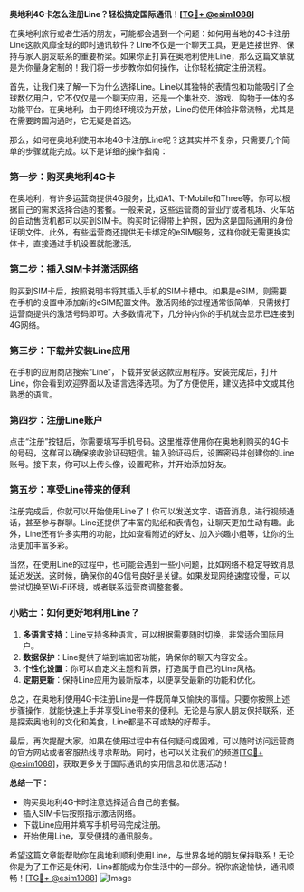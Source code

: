 **奥地利4G卡怎么注册Line？轻松搞定国际通讯！[[TG💪+ @esim1088](https://t.me/s/esim1088)]**

在奥地利旅行或者生活的朋友，可能都会遇到一个问题：如何用当地的4G卡注册Line这款风靡全球的即时通讯软件？Line不仅是一个聊天工具，更是连接世界、保持与家人朋友联系的重要桥梁。如果你正打算在奥地利使用Line，那么这篇文章就是为你量身定制的！我们将一步步教你如何操作，让你轻松搞定注册流程。

首先，让我们来了解一下为什么选择Line。Line以其独特的表情包和功能吸引了全球数亿用户，它不仅仅是一个聊天应用，还是一个集社交、游戏、购物于一体的多功能平台。在奥地利，由于网络环境较为开放，Line的使用体验非常流畅，尤其是在需要跨国沟通时，它无疑是首选。

那么，如何在奥地利使用本地4G卡注册Line呢？这其实并不复杂，只需要几个简单的步骤就能完成。以下是详细的操作指南：

### 第一步：购买奥地利4G卡

在奥地利，有许多运营商提供4G服务，比如A1、T-Mobile和Three等。你可以根据自己的需求选择合适的套餐。一般来说，这些运营商的营业厅或者机场、火车站的自动售货机都可以买到SIM卡。购买时记得带上护照，因为这是国际通用的身份证明文件。此外，有些运营商还提供无卡绑定的eSIM服务，这样你就无需更换实体卡，直接通过手机设置就能激活。

### 第二步：插入SIM卡并激活网络

购买到SIM卡后，按照说明书将其插入手机的SIM卡槽中。如果是eSIM，则需要在手机的设置中添加新的eSIM配置文件。激活网络的过程通常很简单，只需拨打运营商提供的激活号码即可。大多数情况下，几分钟内你的手机就会显示已连接到4G网络。

### 第三步：下载并安装Line应用

在手机的应用商店搜索“Line”，下载并安装这款应用程序。安装完成后，打开Line，你会看到欢迎界面以及语言选择选项。为了方便使用，建议选择中文或其他熟悉的语言。

### 第四步：注册Line账户

点击“注册”按钮后，你需要填写手机号码。这里推荐使用你在奥地利购买的4G卡的号码，这样可以确保接收验证码短信。输入验证码后，设置密码并创建你的Line账号。接下来，你可以上传头像，设置昵称，并开始添加好友。

### 第五步：享受Line带来的便利

注册完成后，你就可以开始使用Line了！你可以发送文字、语音消息，进行视频通话，甚至参与群聊。Line还提供了丰富的贴纸和表情包，让聊天更加生动有趣。此外，Line还有许多实用的功能，比如查看附近的好友、加入兴趣小组等，让你的生活更加丰富多彩。

当然，在使用Line的过程中，也可能会遇到一些小问题，比如网络不稳定导致消息延迟发送。这时候，确保你的4G信号良好是关键。如果发现网络速度较慢，可以尝试切换至Wi-Fi环境，或者联系运营商调整套餐。

### 小贴士：如何更好地利用Line？

1. **多语言支持**：Line支持多种语言，可以根据需要随时切换，非常适合国际用户。
2. **数据保护**：Line提供了端到端加密功能，确保你的聊天内容安全。
3. **个性化设置**：你可以自定义主题和背景，打造属于自己的Line风格。
4. **定期更新**：保持Line应用为最新版本，以便享受最新的功能和优化。

总之，在奥地利使用4G卡注册Line是一件既简单又愉快的事情。只要你按照上述步骤操作，就能快速上手并享受Line带来的便利。无论是与家人朋友保持联系，还是探索奥地利的文化和美食，Line都是不可或缺的好帮手。

最后，再次提醒大家，如果在使用过程中有任何疑问或困难，可以随时访问运营商的官方网站或者客服热线寻求帮助。同时，也可以关注我们的频道[[TG💪+ @esim1088](https://t.me/s/esim1088)]，获取更多关于国际通讯的实用信息和优惠活动！

**总结一下：**
- 购买奥地利4G卡时注意选择适合自己的套餐。
- 插入SIM卡后按照指示激活网络。
- 下载Line应用并填写手机号码完成注册。
- 开始使用Line，享受便捷的通讯服务。

希望这篇文章能帮助你在奥地利顺利使用Line，与世界各地的朋友保持联系！无论你是为了工作还是休闲，Line都能成为你生活中的一部分。祝你旅途愉快，通讯顺畅！[[TG💪+ @esim1088](https://t.me/s/esim1088)] ![Image](https://i.postimg.cc/4NQfJmqS/Snipaste-2025-05-13-00-14-12.png)